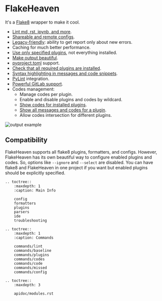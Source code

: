 # FlakeHeaven

It's a [Flake8](https://gitlab.com/pycqa/flake8) wrapper to make it cool.

+ [Lint md, rst, ipynb, and more](https://github.com/flakeheaven/flakeheaven/blob/main/docs/parsers.md).
+ [Shareable and remote configs](https://github.com/flakeheaven/flakeheaven/blob/main/docs/config.md#base).
+ [Legacy-friendly](https://github.com/flakeheaven/flakeheaven/blob/main/docs/commands/baseline.md): ability to get report only about new errors.
+ Caching for much better performance.
+ [Use only specified plugins](https://github.com/flakeheaven/flakeheaven/blob/main/docs/config.md#plugins), not everything installed.
+ [Make output beautiful](https://github.com/flakeheaven/flakeheaven/blob/main/docs/formatters.md).
+ [pyproject.toml](https://www.python.org/dev/peps/pep-0518/) support.
+ [Check that all required plugins are installed](https://github.com/flakeheaven/flakeheaven/blob/main/docs/commands/missed.md).
+ [Syntax highlighting in messages and code snippets](https://github.com/flakeheaven/flakeheaven/blob/masmainter/docs/formatters.md#colored-with-source-code).
+ [PyLint](https://github.com/PyCQA/pylint) integration.
+ [Powerful GitLab support](https://github.com/flakeheaven/flakeheaven/blob/main/docs/formatters.md#gitlab).
+ Codes management:
    + Manage codes per plugin.
    + Enable and disable plugins and codes by wildcard.
    + [Show codes for installed plugins](https://github.com/flakeheaven/flakeheaven/blob/main/docs/commands/plugins.md).
    + [Show all messages and codes for a plugin](https://github.com/flakeheaven/flakeheaven/blob/main/docs/commands/codes.md).
    + Allow codes intersection for different plugins.

![output example](../assets/grouped.png)

## Compatibility

FlakeHeaven supports all flake8 plugins, formatters, and configs. However, FlakeHeaven has its own beautiful way to configure enabled plugins and codes. So, options like `--ignore` and `--select` are disabled. You can have flake8 and FlakeHeaven in one project if you want but enabled plugins should be explicitly specified.

```{eval-rst}
.. toctree::
    :maxdepth: 1
    :caption: Main Info

    config
    formatters
    plugins
    parsers
    ide
    troubleshooting

.. toctree::
    :maxdepth: 1
    :caption: Commands

    commands/lint
    commands/baseline
    commands/plugins
    commands/codes
    commands/code
    commands/missed
    commands/config

.. toctree::
    :maxdepth: 3

    apidoc/modules.rst
```
